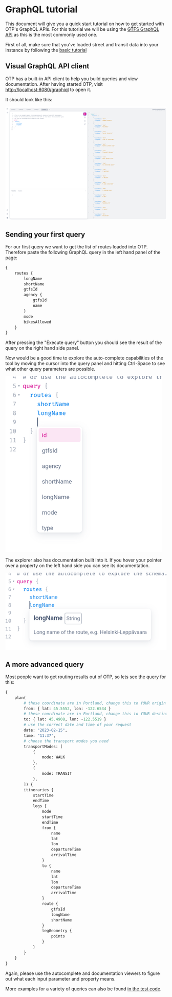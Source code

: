<!--
  NOTE! Part of this document is generated. Make sure you edit the template, not the generated doc.

   - Template directory is:  /doc-templates
   - Generated directory is: /docs 
-->

# GraphQL tutorial

This document will give you a quick start tutorial on how to get started with OTP's GraphQL APIs. For 
this tutorial we will be using the [GTFS GraphQL API](sandbox/GtfsGraphQlApi.md) as this is the most commonly used one.

First of all, make sure that you've loaded street and transit data into your instance by following
the [basic tutorial](Basic-Tutorial.md)

## Visual GraphQL API client

OTP has a built-in API client to help you build queries and view documentation. After having
started OTP, visit [http://localhost:8080/graphiql](http://localhost:8080/graphiql) to open it.

It should look like this:

![GraphiQL](images/graphiql.png)

## Sending your first query

For our first query we want to get the list of routes loaded into OTP. Therefore paste the following 
GraphQL query in the left hand panel of the page:

<!-- route-query BEGIN -->
<!-- NOTE! This section is auto-generated. Do not change, change doc in code instead. -->

```graphql
{
    routes {
        longName
        shortName
        gtfsId
        agency {
            gtfsId
            name
        }
        mode
        bikesAllowed
    }
}
```

<!-- route-query END -->

After pressing the "Execute query" button you should see the result of the query on the right hand
side panel.

Now would be a good time to explore the auto-complete capabilities of the tool by moving the
cursor into the query panel and hitting Ctrl-Space to see what other query parameters are possible.

![GraphiQL](images/graphiql-autocomplete.png)

The explorer also has documentation built into it. If you hover your pointer over a property on the 
left hand side you can see its documentation.

![GraphiQL](images/graphiql-documentation.png)

## A more advanced query

Most people want to get routing results out of OTP, so lets see the query for this:

<!-- plan-query BEGIN -->
<!-- NOTE! This section is auto-generated. Do not change, change doc in code instead. -->

```graphql
{
    plan(
        # these coordinate are in Portland, change this to YOUR origin
        from: { lat: 45.5552, lon: -122.6534 }
        # these coordinate are in Portland, change this to YOUR destination
        to: { lat: 45.4908, lon: -122.5519 }
        # use the correct date and time of your request
        date: "2023-02-15",
        time: "11:37",
        # choose the transport modes you need
        transportModes: [
            {
                mode: WALK
            },
            {
                mode: TRANSIT
            },
        ]) {
        itineraries {
            startTime
            endTime
            legs {
                mode
                startTime
                endTime
                from {
                    name
                    lat
                    lon
                    departureTime
                    arrivalTime
                }
                to {
                    name
                    lat
                    lon
                    departureTime
                    arrivalTime
                }
                route {
                    gtfsId
                    longName
                    shortName
                }
                legGeometry {
                    points
                }
            }
        }
    }
}
```

<!-- plan-query END -->

Again, please use the autocomplete and documentation viewers to figure out what each input parameter
and property means.

More examples for a variety of queries can also be found [in the test code](https://github.com/opentripplanner/OpenTripPlanner/tree/dev-2.x/src/ext-test/resources/gtfsgraphqlapi/queries).